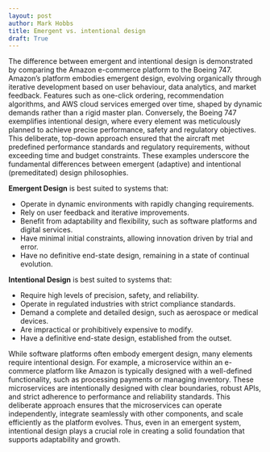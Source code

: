```yaml
---
layout: post
author: Mark Hobbs
title: Emergent vs. intentional design
draft: True
---
```


The difference between emergent and intentional design is demonstrated by comparing the Amazon e-commerce platform to the Boeing 747. Amazon’s platform embodies emergent design, evolving organically through iterative development based on user behaviour, data analytics, and market feedback. Features such as one-click ordering, recommendation algorithms, and AWS cloud services emerged over time, shaped by dynamic demands rather than a rigid master plan. Conversely, the Boeing 747 exemplifies intentional design, where every element was meticulously planned to achieve precise performance, safety and regulatory objectives. This deliberate, top-down approach ensured that the aircraft met predefined performance standards and regulatory requirements, without exceeding time and budget constraints. These examples underscore the fundamental differences between emergent (adaptive) and intentional (premeditated) design philosophies.

**Emergent Design** is best suited to systems that:
- Operate in dynamic environments with rapidly changing requirements.  
- Rely on user feedback and iterative improvements.  
- Benefit from adaptability and flexibility, such as software platforms and digital services.  
- Have minimal initial constraints, allowing innovation driven by trial and error.
- Have no definitive end-state design, remaining in a state of continual evolution.

**Intentional Design** is best suited to systems that:  
- Require high levels of precision, safety, and reliability.  
- Operate in regulated industries with strict compliance standards.  
- Demand a complete and detailed design, such as aerospace or medical devices.  
- Are impractical or prohibitively expensive to modify.
- Have a definitive end-state design, established from the outset.

While software platforms often embody emergent design, many elements require intentional design. For example, a microservice within an e-commerce platform like Amazon is typically designed with a well-defined functionality, such as processing payments or managing inventory. These microservices are intentionally designed with clear boundaries, robust APIs, and strict adherence to performance and reliability standards. This deliberate approach ensures that the microservices can operate independently, integrate seamlessly with other components, and scale efficiently as the platform evolves. Thus, even in an emergent system, intentional design plays a crucial role in creating a solid foundation that supports adaptability and growth.